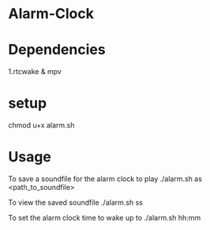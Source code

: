 # Alarm-Clock

# Dependencies

1.rtcwake & mpv

# setup
  chmod u+x alarm.sh

# Usage

To save a soundfile for the alarm clock to play
  ./alarm.sh as <path_to_soundfile>
  
To view the saved soundfile
  ./alarm.sh ss
  
To set the alarm clock time to wake up to
  ./alarm.sh hh:mm
  
  
